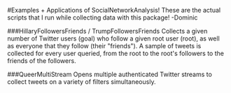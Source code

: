 #Examples + Applications of SocialNetworkAnalysis!
These are the actual scripts that I run while collecting data with this package! -Dominic

###HillaryFollowersFriends / TrumpFollowersFriends
Collects a given number of Twitter users (goal) who follow a given root user (root), as well as everyone that they follow (their "friends"). A sample of tweets is collected for every user queried, from the root to the root's followers to the friends of the followers.

###QueerMultiStream
Opens multiple authenticated Twitter streams to collect tweets on a variety of filters simultaneously.